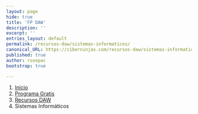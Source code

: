 ```yaml
---
layout: page
hide: true
title: 'FP DAW'
description: ''
excerpt: ''
entries_layout: default
permalink: /recursos-daw/sistemas-informaticos/
canonical_URL: https://ciberninjas.com/recursos-daw/sistemas-informaticos/
published: true
author: rosepac
bootstrap: true

---
```


<div class="hidden-sm-down">
<nav aria-label="breadcrumb">
  <ol class="breadcrumb">
    <li class="breadcrumb-item"><a href="/">Inicio</a></li>
    <li class="breadcrumb-item"><a href="/programa-gratis/">Programa Gratis</a></li>
    <li class="breadcrumb-item"><a href="/recursos-daw/">Recursos DAW</a></li>
    <li class="breadcrumb-item active" aria-current="page">Sistemas Informáticos</li>
  </ol>
</nav>
</div>

<script type="application/ld+json">
{
 "@context": "https://schema.org",
 "@type": "BreadcrumbList",
 "itemListElement":
 [
  {
   "@type": "ListItem",
   "position": 1,
   "item":
   {
    "@id": "https://ciberninjas.com/programa-gratis/",
    "name": "Ciclo Formativo de Grado Superior de Desarrollo de Aplicaciones Web"
    }
  },
  {
   "@type": "ListItem",
   "position": 2,
   "item":
   {
    "@id": "https://ciberninjas.com/recursos-daw/",
    "name": "Ciclo Formativo de Grado Superior de Desarrollo de Aplicaciones Web"
    }
  },
  {
   "@type": "ListItem",
  "position": 3,
  "item":
   {
     "@id": "https://ciberninjas.com/recursos-daw/sistemas-informaticos/",
     "name": "Módulo Completo de Sistemas Informáticos del Ciclo Formativo Superior de Desarrollo de Aplicaciones Web"
   }
  }
 ]
}
</script>